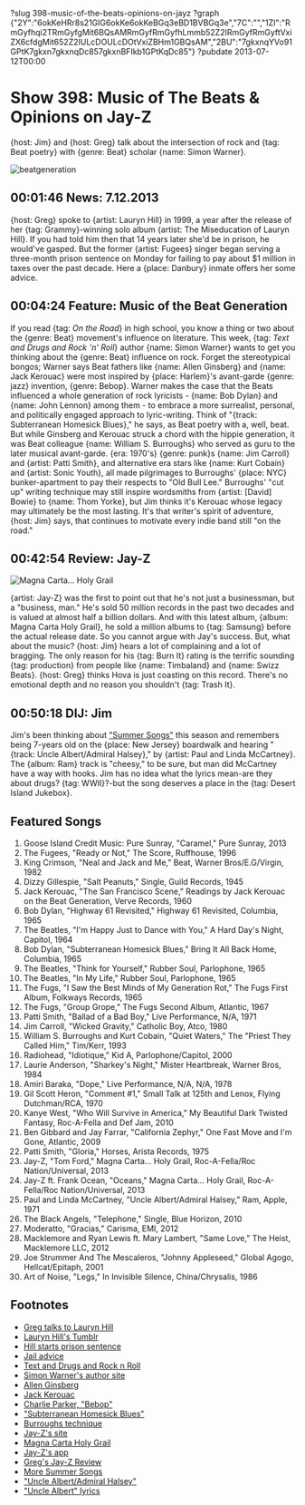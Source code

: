 ?slug 398-music-of-the-beats-opinions-on-jayz
?graph {"2Y":"6okKeHRr8s21GlG6okKe6okKeBGq3eBD1BVBGq3e","7C":"","1ZI":"RmGyfhqi2TRmGyfgMit6BQsAMRmGyfRmGyfhLmmb52Z2IRmGyfRmGyftVxiZX6cfdgMit652Z2IULcDOULcDOtVxiZBHm1GBQsAM","2BU":"7gkxnqYVo91GPtK7gkxn7gkxnqDc857gkxnBFIkb1GPtKqDc85"}
?pubdate 2013-07-12T00:00

# Show 398: Music of The Beats & Opinions on Jay-Z 
{host: Jim} and {host: Greg} talk about the intersection of rock and {tag: Beat poetry} with {genre: Beat} scholar {name: Simon Warner}.

![beatgeneration](http://static.soundopinions.org/images/2013/beatgeneration.jpg)

## 00:01:46 News: 7.12.2013
{host: Greg} spoke to {artist: Lauryn Hill} in 1999, a year after the release of her {tag: Grammy}-winning solo album {artist: The Miseducation of Lauryn Hill}. If you had told him then that 14 years later she'd be in prison, he would've gasped. But the former {artist: Fugees} singer began serving a three-month prison sentence on Monday for failing to pay about $1 million in taxes over the past decade. Here a {place: Danbury} inmate offers her some advice.

## 00:04:24 Feature: Music of the Beat Generation
If you read {tag: *On the Road*} in high school, you know a thing or two about the {genre: Beat} movement's influence on literature. This week, {tag: *Text and Drugs and Rock 'n' Roll*} author {name: Simon Warner} wants to get you thinking about the {genre: Beat} influence on rock. Forget the stereotypical bongos; Warner says Beat fathers like {name: Allen Ginsberg} and {name: Jack Kerouac} were most inspired by {place: Harlem}'s avant-garde {genre: jazz} invention, {genre: Bebop}. Warner makes the case that the Beats influenced a whole generation of rock lyricists - {name: Bob Dylan} and {name: John Lennon} among them - to embrace a more surrealist, personal, and politically engaged approach to lyric-writing. Think of "{track: Subterranean Homesick Blues}," he says, as Beat poetry with a, well, beat. But while Ginsberg and Kerouac struck a chord with the hippie generation, it was Beat colleague {name: William S. Burroughs} who served as guru to the later musical avant-garde. {era: 1970's} {genre: punk}s {name: Jim Carroll} and {artist: Patti Smith}, and alternative era stars like {name: Kurt Cobain} and {artist: Sonic Youth}, all made pilgrimages to Burroughs' {place: NYC} bunker-apartment to pay their respects to "Old Bull Lee." Burroughs' "cut up" writing technique may still inspire wordsmiths from {artist: [David] Bowie} to {name: Thom Yorke}, but Jim thinks it's Kerouac whose legacy may ultimately be the most lasting. It's that writer's spirit of adventure, {host: Jim} says, that continues to motivate every indie band still "on the road."

## 00:42:54 Review: Jay-Z
![Magna Carta... Holy Grail](http://is1.mzstatic.com/image/thumb/Music4/v4/01/69/30/016930af-d376-ef8e-7a90-8e68435dbd56/source/600x600bb.jpg "112080/669633097")

{artist: Jay-Z} was the first to point out that he's not just a businessman, but a "business, man." He's sold 50 million records in the past two decades and is valued at almost half a billion dollars. And with this latest album, {album: Magna Carta Holy Grail}, he sold a million albums to {tag: Samsung} before the actual release date. So you cannot argue with Jay's success. But, what about the music? {host: Jim} hears a lot of complaining and a lot of bragging. The only reason for his {tag: Burn It} rating is the terrific sounding {tag: production} from people like {name: Timbaland} and {name: Swizz Beats}. {host: Greg} thinks Hova is just coasting on this record. There's no emotional depth and no reason you shouldn't {tag: Trash It}.

## 00:50:18 DIJ: Jim
Jim's been thinking about ["Summer Songs"](http://www.soundopinions.org/show/132) this season and remembers being 7-years old on the {place: New Jersey} boardwalk and hearing "{track: Uncle Albert/Admiral Halsey}," by {artist: Paul and Linda McCartney}. The {album: Ram} track is "cheesy," to be sure, but man did McCartney have a way with hooks. Jim has no idea what the lyrics mean-are they about drugs? {tag: WWII}?-but the song deserves a place in the {tag: Desert Island Jukebox}.

## Featured Songs
1. Goose Island Credit Music: Pure Sunray, "Caramel," Pure Sunray, 2013
2. The Fugees, "Ready or Not," The Score, Ruffhouse, 1996
3. King Crimson, "Neal and Jack and Me," Beat, Warner Bros/E.G/Virgin, 1982
4. Dizzy Gillespie, "Salt Peanuts," Single, Guild Records, 1945
5. Jack Kerouac, "The San Francisco Scene," Readings by Jack Kerouac on the Beat Generation, Verve Records, 1960
6. Bob Dylan, "Highway 61 Revisited," Highway 61 Revisited, Columbia, 1965
7. The Beatles, "I'm Happy Just to Dance with You," A Hard Day's Night, Capitol, 1964
8. Bob Dylan, "Subterranean Homesick Blues," Bring It All Back Home, Columbia, 1965
9. The Beatles, "Think for Yourself," Rubber Soul, Parlophone, 1965
10. The Beatles, "In My Life," Rubber Soul, Parlophone, 1965
11. The Fugs, "I Saw the Best Minds of My Generation Rot," The Fugs First Album, Folkways Records, 1965
12. The Fugs, "Group Grope," The Fugs Second Album, Atlantic, 1967
13. Patti Smith, "Ballad of a Bad Boy," Live Performance, N/A, 1971
14. Jim Carroll, "Wicked Gravity," Catholic Boy, Atco, 1980
15. William S. Burroughs and Kurt Cobain, "Quiet Waters," The "Priest They Called Him," Tim/Kerr, 1993
16. Radiohead, "Idiotique," Kid A, Parlophone/Capitol, 2000
17. Laurie Anderson, "Sharkey's Night," Mister Heartbreak, Warner Bros, 1984
18. Amiri Baraka, "Dope," Live Performance, N/A, N/A, 1978
19. Gil Scott Heron, "Comment #1," Small Talk at 125th and Lenox, Flying Dutchman/RCA, 1970
20. Kanye West, "Who Will Survive in America," My Beautiful Dark Twisted Fantasy, Roc-A-Fella and Def Jam, 2010
21. Ben Gibbard and Jay Farrar, "California Zephyr," One Fast Move and I'm Gone, Atlantic, 2009
22. Patti Smith, "Gloria," Horses, Arista Records, 1975
23. Jay-Z, "Tom Ford," Magna Carta... Holy Grail, Roc-A-Fella/Roc Nation/Universal, 2013
24. Jay-Z ft. Frank Ocean, "Oceans," Magna Carta... Holy Grail, Roc-A-Fella/Roc Nation/Universal, 2013
25. Paul and Linda McCartney, "Uncle Albert/Admiral Halsey," Ram, Apple, 1971
26. The Black Angels, "Telephone," Single, Blue Horizon, 2010
27. Moderatto, "Gracias," Carisma, EMI, 2012
28. Macklemore and Ryan Lewis ft. Mary Lambert, "Same Love," The Heist, Macklemore LLC, 2012
29. Joe Strummer And The Mescaleros, "Johnny Appleseed," Global Agogo, Hellcat/Epitaph, 2001
30. Art of Noise, "Legs," In Invisible Silence, China/Chrysalis, 1986

## Footnotes
- [Greg talks to Lauryn Hill](http://articles.chicagotribune.com/1999-02-07/news/9902060059_1_lauryn-hill-miseducation-zion)
- [Lauryn Hill's Tumblr](http://mslaurynhill.tumblr.com/)
- [Hill starts prison sentence](http://www.usatoday.com/story/life/music/2013/07/08/lauryn-hill-starts-prison-sentence/2499315/)
- [Jail advice](http://www.huffingtonpost.com/2013/07/09/lauryn-hill-in-jail_n_3568122.html)
- [Text and Drugs and Rock n Roll](http://www.bloomsbury.com/us/text-and-drugs-and-rock-n-roll-9780826416643/)
- [Simon Warner's author site](http://www.bloomsbury.com/author/simon-warner)
- [Allen Ginsberg](http://www.allenginsberg.org/)
- [Jack Kerouac](http://www.jackkerouac.com/)
- [Charlie Parker, "Bebop"](http://www.youtube.com/watch?v=J0KeCRirEoU)
- ["Subterranean Homesick Blues"](http://www.youtube.com/watch?v=-kQUkDOPeHA)
- [Burroughs technique](http://www.youtube.com/watch?v=Rc2yU7OUMcI)
- [Jay-Z's site](http://lifeandtimes.com/)
- [Magna Carta Holy Grail](http://www.magnacartaholygrail.com/)
- [Jay-Z's app](http://www.mtv.com/news/articles/1710295/magna-carta-holy-grail-samsung-app-issues.jhtml)
- [Greg's Jay-Z Review](http://articles.chicagotribune.com/2013-07-09/entertainment/chi-jay-z-magna-carta-review-20130709_1_album-review-rick-ross-jay-z)
- [More Summer Songs](http://www.soundopinions.org/show/132)
- ["Uncle Albert/Admiral Halsey"](http://www.youtube.com/watch?v=gjBY1YVt28g)
- ["Uncle Albert" lyrics](http://songmeanings.com/songs/view/48894/)
